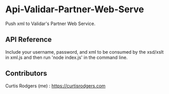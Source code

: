# Api-Validar-Partner-Web-Serve
Push xml to Validar's Partner Web Service.

## API Reference

Include your username, password, and xml to be consumed by the xsd/xslt in xml.js and then run 'node index.js' in the command line.


## Contributors


Curtis Rodgers (me) : https://curtisrodgers.com
